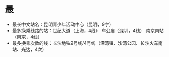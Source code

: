 # 最
- 最长中文站名：昆明青少年活动中心（昆明，9字）
- 最多换乘线路的站：世纪大道（上海，4线） 车公庙（深圳，4线） 南京南站（南京，4线）
- 最多换乘次数的线：长沙地铁2号线/4号线（溁湾镇、沙湾公园、长沙火车南站、光达，4次）
